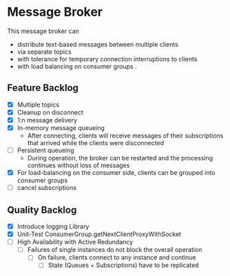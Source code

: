 # Message Broker
This message broker can
* distribute text-based messages between multiple clients
* via separate topics
* with tolerance for temporary connection interruptions to clients
* with load balancing on consumer groups
.

## Feature Backlog
- [x] Multiple topics
- [x] Cleanup on disconnect
- [x] 1:n message delivery
- [x] In-memory message queueing
  - After connecting, clients will receive messages of their subscriptions that arrived while the clients were disconnected 
- [ ] Persistent queueing
  - During operation, the broker can be restarted and the processing continues without loss of messages
- [x] For load-balancing on the consumer side, clients can be grouped into consumer groups
- [ ] cancel subscriptions 

## Quality Backlog
- [x] Introduce logging Library
- [x] Unit-Test ConsumerGroup.getNextClientProxyWithSocket
- [ ] High Availability with Active Redundancy
  - [ ] Failures of single instances do not block the overall operation
    - [ ] On failure, clients connect to any instance and continue
      - [ ] State (Queues + Subscriptions) have to be replicated
